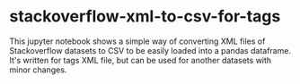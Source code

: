 # stackoverflow-xml-to-csv-for-tags

This jupyter notebook shows a simple way of converting XML files of Stackoverflow datasets to CSV to be easily loaded into a pandas dataframe.
It's written for tags XML file, but can be used for another datasets with minor changes.
